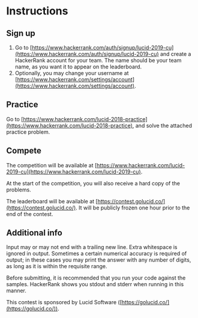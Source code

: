 # Instructions

## Sign up

1. Go to [https://www.hackerrank.com/auth/signup/lucid-2019-cu](https://www.hackerrank.com/auth/signup/lucid-2019-cu) and create a HackerRank account for your team. The name should be your team name, as you want it to appear on the leaderboard.
1. Optionally, you may change your username at [https://www.hackerrank.com/settings/account](https://www.hackerrank.com/settings/account).

## Practice

Go to [https://www.hackerrank.com/lucid-2018-practice](https://www.hackerrank.com/lucid-2018-practice), and solve the attached practice problem.

## Compete

The competition will be available at  [https://www.hackerrank.com/lucid-2019-cu](https://www.hackerrank.com/lucid-2019-cu).

At the start of the competition, you will also receive a hard copy of the problems.

The leaderboard will be available at  [https://contest.golucid.co/](https://contest.golucid.co/). It will be publicly frozen one hour prior to the end of the contest.

## Additional info

Input may or may not end with a trailing new line. Extra whitespace is ignored in output. Sometimes a certain numerical accuracy is required of output; in these cases you may print the answer with any number of digits, as long as it is within the requisite range.

Before submitting, it is recommended that you run your code against the samples. HackerRank shows you stdout and stderr when running in this manner.

This contest is sponsored by Lucid Software ([https://golucid.co/](https://golucid.co/)).
